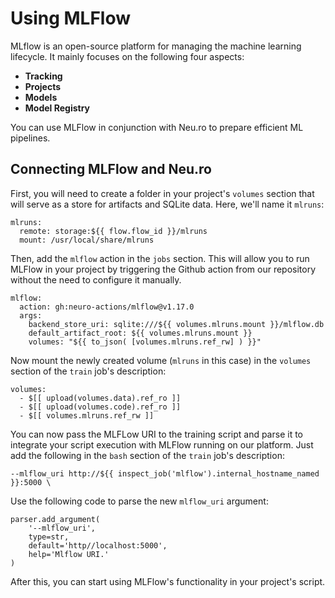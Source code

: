 # Using MLFlow

MLflow is an open-source platform for managing the machine learning lifecycle. It mainly focuses on the following four aspects:

* **Tracking**
* **Projects**
* **Models**
* **Model Registry**

You can use MLFlow in conjunction with Neu.ro to prepare efficient ML pipelines.

## Connecting MLFlow and Neu.ro

First, you will need to create a folder in your project's `volumes` section that will serve as a store for artifacts and SQLite data. Here, we'll name it `mlruns`:

```text
mlruns:
  remote: storage:${{ flow.flow_id }}/mlruns
  mount: /usr/local/share/mlruns
```

Then, add the `mlflow` action in the `jobs` section. This will allow you to run MLFlow in your project by triggering the Github action from our repository without the need to configure it manually.

```text
mlflow:
  action: gh:neuro-actions/mlflow@v1.17.0
  args:
    backend_store_uri: sqlite:///${{ volumes.mlruns.mount }}/mlflow.db
    default_artifact_root: ${{ volumes.mlruns.mount }}
    volumes: "${{ to_json( [volumes.mlruns.ref_rw] ) }}"
```

Now mount the newly created volume \(`mlruns` in this case\) in the `volumes` section of the `train` job's description:

```text
volumes:
  - $[[ upload(volumes.data).ref_ro ]]
  - $[[ upload(volumes.code).ref_ro ]]
  - $[[ volumes.mlruns.ref_rw ]]
```

You can now pass the MLFLow URI to the training script and parse it to integrate your script execution with MLFlow running on our platform. Just add the following in the `bash` section of the `train` job's description:

```text
--mlflow_uri http://${{ inspect_job('mlflow').internal_hostname_named }}:5000 \
```

Use the following code to parse the new `mlflow_uri` argument:

```text
parser.add_argument(
    '--mlflow_uri',
    type=str,
    default='http//localhost:5000',
    help='Mlflow URI.'
)
```

After this, you can start using MLFlow's functionality in your project's script.

